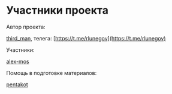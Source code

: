 # Участники проекта

Автор проекта:

[third_man](https://forums.eagle.ru/profile/57900-third_man/), телега: [https://t.me/rlunegov](https://t.me/rlunegov)

Участники:

[alex-mos](https://github.com/lord-vesel/dcs-doc/pulls?q=is%3Apr+author%3Aalex-mos)

Помощь в подготовке материалов:

[pentakot](https://forums.eagle.ru/profile/87545-pentakot/)
